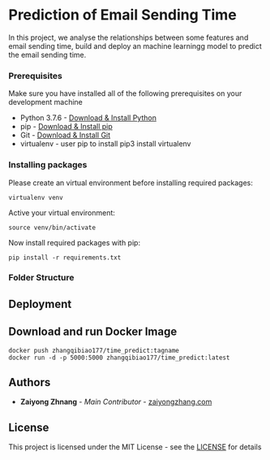 # Prediction of Email Sending Time

In this project, we analyse the relationships between some features and email sending time, build and deploy an machine learningg model to predict the email sending time.


### Prerequisites
Make sure you have installed all of the following prerequisites on your development machine
* Python 3.7.6 - [Download & Install Python](https://www.python.org/downloads/)
* pip - [Download & Install pip](https://pip.pypa.io/en/stable/installing/)
* Git - [Download & Install Git](https://git-scm.com/downloads)
* virtualenv - user pip to install
    pip3 install virtualenv 
    
### Installing packages
Please create an virtual environment before installing required packages:
```
virtualenv venv
```
Active your virtual environment:
```
source venv/bin/activate
```
Now install required packages with pip:
```
pip install -r requirements.txt
```
### Folder Structure

## Deployment

## Download and run Docker Image
```
docker push zhangqibiao177/time_predict:tagname
docker run -d -p 5000:5000 zhangqibiao177/time_predict:latest
```
## Authors

* **Zaiyong Zhnang** - *Main Contributor* - [zaiyongzhang.com](http://zaiyongzhang.com/)

## License

This project is licensed under the MIT License - see the [LICENSE](https://choosealicense.com/licenses/mit/) for details
